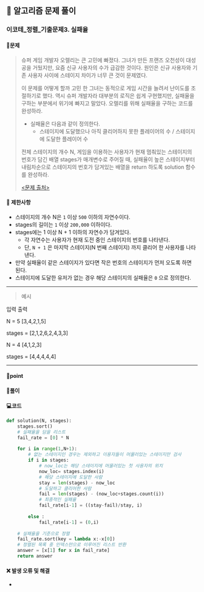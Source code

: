 ## 🐌 알고리즘 문제 풀이

### 이코테\_정렬_기출문제3. 실패율

#### 📒문제

> 슈퍼 게임 개발자 오렐리는 큰 고민에 빠졌다. 그녀가 만든 프랜즈 오천성이 대성공을 거뒀지만, 요즘 신규 사용자의 수가 급감한 것이다. 원인은 신규 사용자와 기존 사용자 사이에 스테이지 차이가 너무 큰 것이 문제였다.
>
> 이 문제를 어떻게 할까 고민 한 그녀는 동적으로 게임 시간을 늘려서 난이도를 조절하기로 했다. 역시 슈퍼 개발자라 대부분의 로직은 쉽게 구현했지만, 실패율을 구하는 부분에서 위기에 빠지고 말았다. 오렐리를 위해 실패율을 구하는 코드를 완성하라.
>
> - 실패율은 다음과 같이 정의한다.
>   - 스테이지에 도달했으나 아직 클리어하지 못한 플레이어의 수 / 스테이지에 도달한 플레이어 수
>
> 전체 스테이지의 개수 N, 게임을 이용하는 사용자가 현재 멈춰있는 스테이지의 번호가 담긴 배열 stages가 매개변수로 주어질 때, 실패율이 높은 스테이지부터 내림차순으로 스테이지의 번호가 담겨있는 배열을 return 하도록 solution 함수를 완성하라.
>
> [<문제 출처>](https://programmers.co.kr/learn/courses/30/lessons/42889)



#### :pushpin: 제한사항

- 스테이지의 개수 N은 `1` 이상 `500` 이하의 자연수이다.
- stages의 길이는 `1` 이상 `200,000` 이하이다.
- stages에는 1 이상 N + 1 이하의 자연수가 담겨있다.
  - 각 자연수는 사용자가 현재 도전 중인 스테이지의 번호를 나타낸다.
  - 단, `N + 1` 은 마지막 스테이지(N 번째 스테이지) 까지 클리어 한 사용자를 나타낸다.
- 만약 실패율이 같은 스테이지가 있다면 작은 번호의 스테이지가 먼저 오도록 하면 된다.
- 스테이지에 도달한 유저가 없는 경우 해당 스테이지의 실패율은 `0` 으로 정의한다.

---

> 예시

입력												 출력 

N = 5											   [3,4,2,1,5]

stages = [2,1,2,6,2,4,3,3]



N = 4											   [4,1,2,3]

stages = [4,4,4,4,4]

<hr>

#### 🚀point



#### 🔎풀이








#### 💻코드

```python
def solution(N, stages):
    stages.sort()
    # 실패율을 담을 리스트
    fail_rate = [0] * N
    
    for i in range(1,N+1):
        # 없는 스테이지인 경우는 제외하고 이용자들이 머물러있는 스테이지만 검사
        if i in stages:
            # now_loc는 해당 스테이지에 머물러있는 첫 사용자의 위치
            now_loc= stages.index(i)
            # 해당 스테이지에 도달한 사람
            stay = len(stages) - now_loc
            # 도달하고 클리어한 사람
            fail = len(stages) - (now_loc+stages.count(i))
            # 최종적인 실패율
            fail_rate[i-1] = ((stay-fail)/stay, i)
            
        else :
            fail_rate[i-1] = (0,i)
    
    # 실패율을 기준으로 정렬
    fail_rate.sort(key = lambda x:-x[0])
    # 정렬된 목록 중 인덱스만으로 이루어진 리스트 반환
    answer = [x[1] for x in fail_rate]
    return answer
```



#### ❌ 발생 오류 및 해결

- 
